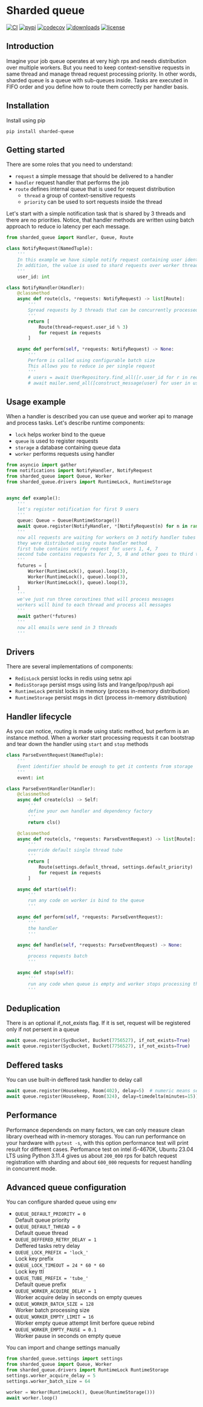 # Sharded queue
[![CI](https://github.com/basis-company/sharded-queue.py/workflows/Test/badge.svg?event=push)](https://github.com/basis-company/sharded-queue.py/actions/workflows/test.yml?query=event%3Apush)
[![pypi](https://img.shields.io/pypi/v/sharded-queue.svg)](https://pypi.python.org/pypi/sharded-queue)
[![codecov](https://codecov.io/gh/basis-company/sharded-queue.py/graph/badge.svg?token=Y4EDPMQ6UG)](https://codecov.io/gh/basis-company/sharded-queue.py)
[![downloads](https://static.pepy.tech/badge/sharded-queue/month)](https://pepy.tech/project/sharded-queue)
[![license](https://img.shields.io/github/license/basis-company/sharded-queue.py.svg)](https://github.com/basis-company/sharded-queue.py/blob/master/LICENSE)

## Introduction

Imagine your job queue operates at very high rps and needs distribution over multiple workers. But you need to keep context-sensitive requests in same thread and manage thread request processing priority. In other words, sharded queue is a queue with sub-queues inside. Tasks are executed in FIFO order and you define how to route them correctly per handler basis.

## Installation
Install using pip
```
pip install sharded-queue
```

## Getting started
There are some roles that you need to understand:
- `request` a simple message that should be delivered to a handler
- `handler` request handler that performs the job
- `route` defines internal queue that is used for request distribution
    - `thread` a group of context-sensitive requests
    - `priority` can be used to sort requests inside the thread

Let's start with a simple notification task that is shared by 3 threads and there are no priorities. Notice, that handler methods are written using batch approach to reduce io latency per each message.
```py
from sharded_queue import Handler, Queue, Route

class NotifyRequest(NamedTuple):
    '''
    In this example we have simple notify request containing user identifier
    In addition, the value is used to shard requests over worker threads
    '''
    user_id: int

class NotifyHandler(Handler):
    @classmethod
    async def route(cls, *requests: NotifyRequest) -> list[Route]:
        '''
        Spread requests by 3 threads that can be concurrently processed
        '''
        return [
            Route(thread=request.user_id % 3)
            for request in requests
        ]

    async def perform(self, *requests: NotifyRequest) -> None:
        '''
        Perform is called using configurable batch size
        This allows you to reduce io per single request
        '''
        # users = await UserRepository.find_all([r.user_id for r in requests])
        # await mailer.send_all([construct_message(user) for user in users])
```

## Usage example

When a handler is described you can use queue and worker api to manage and process tasks. Let's describe runtime components:
- `lock` helps worker bind to the queue
- `queue` is used to register requests
- `storage` a database containing queue data
- `worker` performs requests using handler

```py
from asyncio import gather
from notifications import NotifyHandler, NotifyRequest
from sharded_queue import Queue, Worker
from sharded_queue.drivers import RuntimeLock, RuntimeStorage


async def example():
    '''
    let's register notification for first 9 users
    '''
    queue: Queue = Queue(RuntimeStorage())
    await queue.register(NotifyHandler, *[NotifyRequest(n) for n in range(1, 9)])
    '''
    now all requests are waiting for workers on 3 notify handler tubes
    they were distributed using route handler method
    first tube contains notify request for users 1, 4, 7
    second tube contains requests for 2, 5, 8 and other goes to third tube
    '''
    futures = [
        Worker(RuntimeLock(), queue).loop(3),
        Worker(RuntimeLock(), queue).loop(3),
        Worker(RuntimeLock(), queue).loop(3),
    ]
    '''
    we've just run three coroutines that will process messages
    workers will bind to each thread and process all messages
    '''
    await gather(*futures)
    '''
    now all emails were send in 3 threads
    '''
```

## Drivers
There are several implementations of components:
- `RedisLock` persist locks in redis using setnx api
- `RedisStorage` persist msgs using lists and lrange/lpop/rpush api
- `RuntimeLock` persist locks in memory (process in-memory distribution)
- `RuntimeStorage` persist msgs in dict (process in-memory distribution)

## Handler lifecycle

As you can notice, routing is made using static method, but perform is an instance method. When a worker start processing requests it can bootstrap and tear down the handler using `start` and `stop` methods

```py
class ParseEventRequest(NamedTuple):
    '''
    Event identifier should be enough to get it contents from storage
    '''
    event: int

class ParseEventHandler(Handler):
    @classmethod
    async def create(cls) -> Self:
        '''
        define your own handler and dependency factory
        '''
        return cls()

    @classmethod
    async def route(cls, *requests: ParseEventRequest) -> list[Route]:
        '''
        override default single thread tube
        '''
        return [
            Route(settings.default_thread, settings.default_priority)
            for request in requests
        ]

    async def start(self):
        '''
        run any code on worker is bind to the queue
        '''

    async def perform(self, *requests: ParseEventRequest):
        '''
        the handler
        '''

    async def handle(self, *requests: ParseEventRequest) -> None:
        '''
        process requests batch
        '''

    async def stop(self):
        '''
        run any code when queue is empty and worker stops processing thread
        '''
```
## Deduplication
There is an optional if_not_exists flag. If it is set, request will be registered only if not persent in a queue
```py
await queue.register(SycBucket, Bucket(7756527), if_not_exists=True)
await queue.register(SycBucket, Bucket(7756527), if_not_exists=True)
```
## Deffered tasks
You can use built-in deffered task handler to delay call
```py
await queue.register(Housekeep, Room(402), delay=5)  # numeric means seconds
await queue.register(Housekeep, Room(324), delay=timedelta(minutes=15))
```
## Performance
Performance dependends on many factors, we can only measure clean library overhead with in-memory storages. You can run performance on your hardware with `pytest -s`, with this option performance test will print result for different cases. Perfomance test on intel i5-4670K, Ubuntu 23.04 LTS using Python 3.11.4 gives us about `200_000` rps for batch request registration with sharding and about `600_000` requests for request handling in concurrent mode.

## Advanced queue configuration
You can configure sharded queue using env
- `QUEUE_DEFAULT_PRIORITY = 0`\
Default queue priority
- `QUEUE_DEFAULT_THREAD = 0`\
Default queue thread
- `QUEUE_DEFFERED_RETRY_DELAY = 1`\
Deffered tasks retry delay
- `QUEUE_LOCK_PREFIX = 'lock_'`\
Lock key prefix
- `QUEUE_LOCK_TIMEOUT = 24 * 60 * 60`\
Lock key ttl
- `QUEUE_TUBE_PREFIX = 'tube_'`\
Default queue prefix
- `QUEUE_WORKER_ACQUIRE_DELAY = 1`\
Worker acquire delay in seconds on empty queues
- `QUEUE_WORKER_BATCH_SIZE = 128`\
Worker batch processing size
- `QUEUE_WORKER_EMPTY_LIMIT = 16`\
Worker empty queue attempt limit berfore queue rebind
- `QUEUE_WORKER_EMPTY_PAUSE = 0.1`\
Worker pause in seconds on empty queue

You can import and change settings manually
```py
from sharded_queue.settings import settings
from sharded_queue import Queue, Worker
from sharded_queue.drivers import RuntimeLock RuntimeStorage
settings.worker_acquire_delay = 5
settings.worker_batch_size = 64

worker = Worker(RuntimeLock(), Queue(RuntimeStorage()))
await worker.loop()

```
